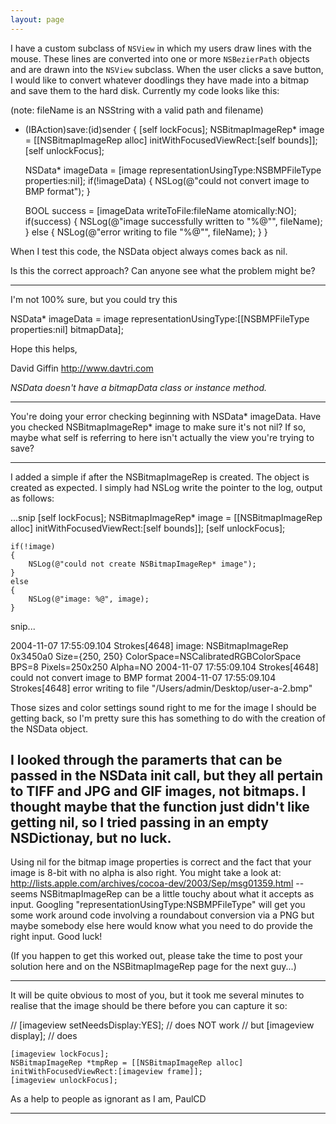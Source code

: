 ```yaml
---
layout: page
---
```




I have a custom subclass of <code>NSView</code> in which my users draw lines with the mouse.  These lines are converted into one or more <code>NSBezierPath</code> objects and are drawn into the <code>NSView</code> subclass.  When the user clicks a save button, I would like to convert whatever doodlings they have made into a bitmap and save them to the hard disk.  Currently my code looks like this:

(note: fileName is an NSString with a valid path and filename)

    
- (IBAction)save:(id)sender
{
	[self lockFocus];
	NSBitmapImageRep* image = 
		[[NSBitmapImageRep alloc] initWithFocusedViewRect:[self bounds]];
	[self unlockFocus];
	
	NSData* imageData = [image representationUsingType:NSBMPFileType properties:nil];
	if(!imageData)
	{
		NSLog(@"could not convert image to BMP format");
	}
	
	BOOL success = [imageData writeToFile:fileName atomically:NO];
	if(success)
	{
		NSLog(@"image successfully written to \"%@\"", fileName);
	}
	else
	{
		NSLog(@"error writing to file \"%@\"", fileName);
	}
}


When I test this code, the NSData object always comes back as nil.

Is this the correct approach?  Can anyone see what the problem might be?

----

I'm not 100% sure, but you could try this

    
NSData* imageData = image representationUsingType:[[NSBMPFileType properties:nil] bitmapData];


Hope this helps,

David Giffin http://www.davtri.com

*NSData doesn't have a     bitmapData class or instance method.*

----
You're doing your error checking beginning with NSData*     imageData. Have you checked NSBitmapImageRep*     image to make sure it's not nil? If so, maybe what     self is referring to here isn't actually the view you're trying to save?

----

I added a simple if after the NSBitmapImageRep is created.  The object is created as expected.  I simply had NSLog write the pointer to the log, output as follows:

    
...snip
	[self lockFocus];
	NSBitmapImageRep* image = [[NSBitmapImageRep alloc] initWithFocusedViewRect:[self bounds]];
	[self unlockFocus];
	
	if(!image)
	{
		NSLog(@"could not create NSBitmapImageRep* image");
	}
	else
	{
		NSLog(@"image: %@", image);
	}
snip...


    
2004-11-07 17:55:09.104 Strokes[4648] image: NSBitmapImageRep 0x3450a0 Size={250, 250} ColorSpace=NSCalibratedRGBColorSpace BPS=8 Pixels=250x250 Alpha=NO
2004-11-07 17:55:09.104 Strokes[4648] could not convert image to BMP format
2004-11-07 17:55:09.104 Strokes[4648] error writing to file "/Users/admin/Desktop/user-a-2.bmp"


Those sizes and color settings sound right to me for the image I should be getting back, so I'm pretty sure this has something to do with the creation of the NSData object.  

I looked through the paramerts that can be passed in the NSData init call, but they all pertain to TIFF and JPG and GIF images, not bitmaps.  I thought maybe that the function just didn't like getting nil, so I tried passing in an empty NSDictionay, but no luck.
----
Using nil for the bitmap image properties is correct and the fact that your image is 8-bit with no alpha is also right. You might take a look at: http://lists.apple.com/archives/cocoa-dev/2003/Sep/msg01359.html -- seems NSBitmapImageRep can be a little touchy about what it accepts as input. Googling "representationUsingType:NSBMPFileType" will get you some work around code involving a roundabout conversion via a PNG but maybe somebody else here would know what you need to do provide the right input. Good luck!

(If you happen to get this worked out, please take the time to post your solution here and on the NSBitmapImageRep page for the next guy...)

----

It will be quite obvious to most of you, but it took me several minutes to realise that the image should be there before you can capture it
so:
    
//	[imageview setNeedsDisplay:YES];	// does NOT work
// but
	[imageview display];			// does
	
	[imageview lockFocus];
	NSBitmapImageRep *tmpRep = [[NSBitmapImageRep alloc] initWithFocusedViewRect:[imageview frame]];
	[imageview unlockFocus];

As a help to people as ignorant as I am, PaulCD

----
